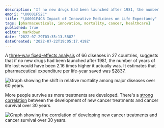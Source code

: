 ```yaml
---
description: 'If no new drugs had been launched after 1981, the number of years of life lost would have been 2.16 times higher.'
emoji: "\U0001F52C"
title: "\U0001F4C8 Impact of Innovative Medicines on Life Expectancy"
tags: [pharmaceuticals, innovation, mortality, cancer, healthcare]
published: true
editor: markdown
date: '2022-07-29T03:35:13.588Z'
dateCreated: '2022-07-22T19:05:17.419Z'
---
```


A [three-way fixed-effects analysis](https://pubmed.ncbi.nlm.nih.gov/30912800) of 66 diseases in 27 countries, suggests that if no new drugs had been launched after 1981, the number of years of life lost would have been 2.16 times higher it actually was. It estimates that pharmaceutical expenditure per life-year saved was [$2837](https://pubmed.ncbi.nlm.nih.gov/30912800).

![Graph showing the shift in relative mortality among major diseases over 60 years.](http://valueofinnovation.org/assets/images/power-of-innovation/disease-causing-death-shift.gif)

More people survive as more treatments are developed. There's a [strong correlation](http://valueofinnovation.org/power-of-innovation) between the development of new cancer treatments and cancer survival over 30 years.

![Graph showing the correlation of developing new cancer treatments and cancer survival over 30 years.](http://valueofinnovation.org/assets/images/power-of-innovation/more-surviving-more-therapies.gif)
